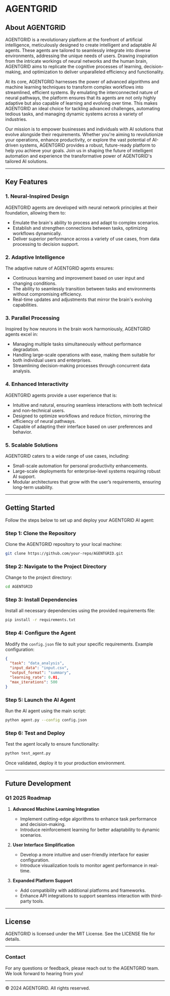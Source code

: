 
# **AGENTGRID**

## **About AGENTGRID**

AGENTGRID is a revolutionary platform at the forefront of artificial intelligence, meticulously designed to create intelligent and adaptable AI agents. These agents are tailored to seamlessly integrate into diverse environments, addressing the unique needs of users. Drawing inspiration from the intricate workings of neural networks and the human brain, AGENTGRID aims to replicate the cognitive processes of learning, decision-making, and optimization to deliver unparalleled efficiency and functionality.

At its core, AGENTGRID harnesses the power of advanced algorithms and machine learning techniques to transform complex workflows into streamlined, efficient systems. By emulating the interconnected nature of neural pathways, the platform ensures that its agents are not only highly adaptive but also capable of learning and evolving over time. This makes AGENTGRID an ideal choice for tackling advanced challenges, automating tedious tasks, and managing dynamic systems across a variety of industries.

Our mission is to empower businesses and individuals with AI solutions that evolve alongside their requirements. Whether you're aiming to revolutionize your operations, enhance productivity, or explore the vast potential of AI-driven systems, AGENTGRID provides a robust, future-ready platform to help you achieve your goals. Join us in shaping the future of intelligent automation and experience the transformative power of AGENTGRID's tailored AI solutions.

---

## **Key Features**

### **1. Neural-Inspired Design**
AGENTGRID agents are developed with neural network principles at their foundation, allowing them to:
- Emulate the brain's ability to process and adapt to complex scenarios.
- Establish and strengthen connections between tasks, optimizing workflows dynamically.
- Deliver superior performance across a variety of use cases, from data processing to decision support.

### **2. Adaptive Intelligence**
The adaptive nature of AGENTGRID agents ensures:
- Continuous learning and improvement based on user input and changing conditions.
- The ability to seamlessly transition between tasks and environments without compromising efficiency.
- Real-time updates and adjustments that mirror the brain's evolving capabilities.

### **3. Parallel Processing**
Inspired by how neurons in the brain work harmoniously, AGENTGRID agents excel in:
- Managing multiple tasks simultaneously without performance degradation.
- Handling large-scale operations with ease, making them suitable for both individual users and enterprises.
- Streamlining decision-making processes through concurrent data analysis.

### **4. Enhanced Interactivity**
AGENTGRID agents provide a user experience that is:
- Intuitive and natural, ensuring seamless interactions with both technical and non-technical users.
- Designed to optimize workflows and reduce friction, mirroring the efficiency of neural pathways.
- Capable of adapting their interface based on user preferences and behavior.

### **5. Scalable Solutions**
AGENTGRID caters to a wide range of use cases, including:
- Small-scale automation for personal productivity enhancements.
- Large-scale deployments for enterprise-level systems requiring robust AI support.
- Modular architectures that grow with the user’s requirements, ensuring long-term usability.

---

## **Getting Started**

Follow the steps below to set up and deploy your AGENTGRID AI agent:

### **Step 1: Clone the Repository**
Clone the AGENTGRID repository to your local machine:
```bash
git clone https://github.com/your-repo/AGENTGRID.git
```

### **Step 2: Navigate to the Project Directory**
Change to the project directory:
```bash
cd AGENTGRID
```

### **Step 3: Install Dependencies**
Install all necessary dependencies using the provided requirements file:
```bash
pip install -r requirements.txt
```

### **Step 4: Configure the Agent**
Modify the `config.json` file to suit your specific requirements. Example configuration:
```json
{
  "task": "data_analysis",
  "input_data": "input.csv",
  "output_format": "summary",
  "learning_rate": 0.01,
  "max_iterations": 500
}
```

### **Step 5: Launch the AI Agent**
Run the AI agent using the main script:
```bash
python agent.py --config config.json
```

### **Step 6: Test and Deploy**
Test the agent locally to ensure functionality:
```bash
python test_agent.py
```
Once validated, deploy it to your production environment.

---

## **Future Development**

### **Q1 2025 Roadmap**
1. **Advanced Machine Learning Integration**
   - Implement cutting-edge algorithms to enhance task performance and decision-making.
   - Introduce reinforcement learning for better adaptability to dynamic scenarios.

2. **User Interface Simplification**
   - Develop a more intuitive and user-friendly interface for easier configuration.
   - Introduce visualization tools to monitor agent performance in real-time.

3. **Expanded Platform Support**
   - Add compatibility with additional platforms and frameworks.
   - Enhance API integrations to support seamless interaction with third-party tools.

---

## **License**
AGENTGRID is licensed under the MIT License. See the LICENSE file for details.

---

### **Contact**
For any questions or feedback, please reach out to the AGENTGRID team. We look forward to hearing from you!

---

© 2024 AGENTGRID. All rights reserved.
